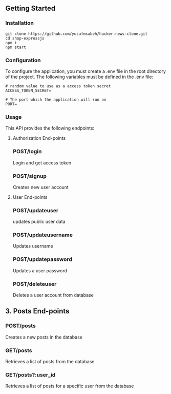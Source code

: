 ## Getting Started

### Installation

```
git clone https://github.com/yusufmsabeh/hacker-news-clone.git
cd shop-expressjs
npm i
npm start
```

### Configuration

To configure the application, you must create a .env file in the root directory of the project. The following variables must be defined in the .env file:

```
# random value to use as a access token secret
ACCESS_TOKEN_SECRET=

# The port which the application will run on
PORT=
```

### Usage

This API provides the following endpoints:

1. Authorization End-points

   ### POST/login

   Login and get access token

   ### POST/signup

   Creates new user account

2. User End-points

   ### POST/updateuser

   updates public user data

   ### POST/updateusername

   Updates username

   ### POST/updatepassword

   Updates a user password

   ### POST/deleteuser

   Deletes a user account from database

## 3. Posts End-points

### POST/posts

Creates a new posts in the database

### GET/posts

Retrieves a list of posts from the database

### GET/posts?:user_id

Retrieves a list of posts for a specific user from the database

